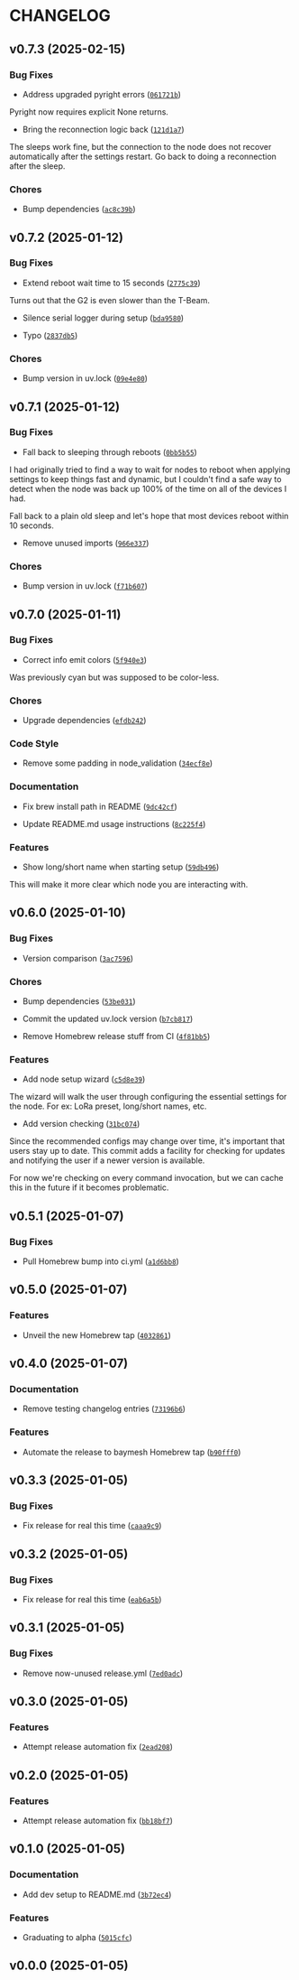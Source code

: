 # CHANGELOG


## v0.7.3 (2025-02-15)

### Bug Fixes

- Address upgraded pyright errors
  ([`061721b`](https://github.com/gtaylor/baymesh-cli/commit/061721ba68210930e3c082209d951737d15c8da5))

Pyright now requires explicit None returns.

- Bring the reconnection logic back
  ([`121d1a7`](https://github.com/gtaylor/baymesh-cli/commit/121d1a782ee8874044f7961a4b33da234f491b0b))

The sleeps work fine, but the connection to the node does not recover automatically after the
  settings restart. Go back to doing a reconnection after the sleep.

### Chores

- Bump dependencies
  ([`ac8c39b`](https://github.com/gtaylor/baymesh-cli/commit/ac8c39bb66348bf3aaacbb35894f232de6bda75e))


## v0.7.2 (2025-01-12)

### Bug Fixes

- Extend reboot wait time to 15 seconds
  ([`2775c39`](https://github.com/gtaylor/baymesh-cli/commit/2775c3994a23133b356f6b60e9f83beae087c2d0))

Turns out that the G2 is even slower than the T-Beam.

- Silence serial logger during setup
  ([`bda9580`](https://github.com/gtaylor/baymesh-cli/commit/bda9580dbcfd2d123b0fae40cefd07c36bbdae1c))

- Typo
  ([`2837db5`](https://github.com/gtaylor/baymesh-cli/commit/2837db5b84919b1669376d8c431ebe2e3e118796))

### Chores

- Bump version in uv.lock
  ([`09e4e80`](https://github.com/gtaylor/baymesh-cli/commit/09e4e8064be0b3dc6ee18f96fb3b699c10f7f572))


## v0.7.1 (2025-01-12)

### Bug Fixes

- Fall back to sleeping through reboots
  ([`0bb5b55`](https://github.com/gtaylor/baymesh-cli/commit/0bb5b559bccca0c1e3b6f79990584b27c59b6bd8))

I had originally tried to find a way to wait for nodes to reboot when applying settings to keep
  things fast and dynamic, but I couldn't find a safe way to detect when the node was back up 100%
  of the time on all of the devices I had.

Fall back to a plain old sleep and let's hope that most devices reboot within 10 seconds.

- Remove unused imports
  ([`966e337`](https://github.com/gtaylor/baymesh-cli/commit/966e3373b60d567cdb99fa76f19673b92d186221))

### Chores

- Bump version in uv.lock
  ([`f71b607`](https://github.com/gtaylor/baymesh-cli/commit/f71b607070010c4a031dafb58159a4e693c8e553))


## v0.7.0 (2025-01-11)

### Bug Fixes

- Correct info emit colors
  ([`5f940e3`](https://github.com/gtaylor/baymesh-cli/commit/5f940e3ff7626557d7795aa836775f178c377185))

Was previously cyan but was supposed to be color-less.

### Chores

- Upgrade dependencies
  ([`efdb242`](https://github.com/gtaylor/baymesh-cli/commit/efdb242fadcf768a9ce5f56b826bb62cbb89d565))

### Code Style

- Remove some padding in node_validation
  ([`34ecf8e`](https://github.com/gtaylor/baymesh-cli/commit/34ecf8eecc0c6c078194129e93b8b015f9235009))

### Documentation

- Fix brew install path in README
  ([`9dc42cf`](https://github.com/gtaylor/baymesh-cli/commit/9dc42cf3f5e6c45c7f6dad5516c36b10dd664f19))

- Update README.md usage instructions
  ([`8c225f4`](https://github.com/gtaylor/baymesh-cli/commit/8c225f4ed9609f0f0c26a8166ddbed6b11e7a9d0))

### Features

- Show long/short name when starting setup
  ([`59db496`](https://github.com/gtaylor/baymesh-cli/commit/59db496d170e5ee333a5a3163d9deec6eea40fd2))

This will make it more clear which node you are interacting with.


## v0.6.0 (2025-01-10)

### Bug Fixes

- Version comparison
  ([`3ac7596`](https://github.com/gtaylor/baymesh-cli/commit/3ac759662e4df0c2d4619cc09498706d2d188ada))

### Chores

- Bump dependencies
  ([`53be031`](https://github.com/gtaylor/baymesh-cli/commit/53be031a85cb04ca5e1781682786eca6d903607e))

- Commit the updated uv.lock version
  ([`b7cb817`](https://github.com/gtaylor/baymesh-cli/commit/b7cb817de09cb1e7262bc4cfd4c19f4109c3d28e))

- Remove Homebrew release stuff from CI
  ([`4f81bb5`](https://github.com/gtaylor/baymesh-cli/commit/4f81bb57c52d1192bde05cc9970cea9bd0747df3))

### Features

- Add node setup wizard
  ([`c5d8e39`](https://github.com/gtaylor/baymesh-cli/commit/c5d8e39633c8241349b2fa33fc8d19e3fff6a412))

The wizard will walk the user through configuring the essential settings for the node. For ex: LoRa
  preset, long/short names, etc.

- Add version checking
  ([`31bc074`](https://github.com/gtaylor/baymesh-cli/commit/31bc0740c299840c94f3242e9253ca758ae18e5d))

Since the recommended configs may change over time, it's important that users stay up to date. This
  commit adds a facility for checking for updates and notifying the user if a newer version is
  available.

For now we're checking on every command invocation, but we can cache this in the future if it
  becomes problematic.


## v0.5.1 (2025-01-07)

### Bug Fixes

- Pull Homebrew bump into ci.yml
  ([`a1d6bb8`](https://github.com/gtaylor/baymesh-cli/commit/a1d6bb8681e05829d751249b93dd000b0f29ac31))


## v0.5.0 (2025-01-07)

### Features

- Unveil the new Homebrew tap
  ([`4032861`](https://github.com/gtaylor/baymesh-cli/commit/4032861a3691102c04261c88572db1ace8a64aa0))


## v0.4.0 (2025-01-07)

### Documentation

- Remove testing changelog entries
  ([`73196b6`](https://github.com/gtaylor/baymesh-cli/commit/73196b686997f08f343fc20e5d50f6c0a6462085))

### Features

- Automate the release to baymesh Homebrew tap
  ([`b90fff0`](https://github.com/gtaylor/baymesh-cli/commit/b90fff04aa0198303d4197147177d708b5acfde6))


## v0.3.3 (2025-01-05)

### Bug Fixes

- Fix release for real this time
  ([`caaa9c9`](https://github.com/gtaylor/baymesh-cli/commit/caaa9c961570089a77f528889db14ce9cfdd1538))


## v0.3.2 (2025-01-05)

### Bug Fixes

- Fix release for real this time
  ([`eab6a5b`](https://github.com/gtaylor/baymesh-cli/commit/eab6a5b9d9de74bc0afec7bc84116f6101881ef9))


## v0.3.1 (2025-01-05)

### Bug Fixes

- Remove now-unused release.yml
  ([`7ed0adc`](https://github.com/gtaylor/baymesh-cli/commit/7ed0adca911258a5693af43e57eab24f73395276))


## v0.3.0 (2025-01-05)

### Features

- Attempt release automation fix
  ([`2ead208`](https://github.com/gtaylor/baymesh-cli/commit/2ead2082f217634a73445463f5fd918032370a32))


## v0.2.0 (2025-01-05)

### Features

- Attempt release automation fix
  ([`bb18bf7`](https://github.com/gtaylor/baymesh-cli/commit/bb18bf73cdadee6f3f83273460b772d950a6f2a5))


## v0.1.0 (2025-01-05)

### Documentation

- Add dev setup to README.md
  ([`3b72ec4`](https://github.com/gtaylor/baymesh-cli/commit/3b72ec4284b901d50b216ef75ac047283e72ebd3))

### Features

- Graduating to alpha
  ([`5015cfc`](https://github.com/gtaylor/baymesh-cli/commit/5015cfcf65d473e4a52a4173f475a6aa797b2649))


## v0.0.0 (2025-01-05)
